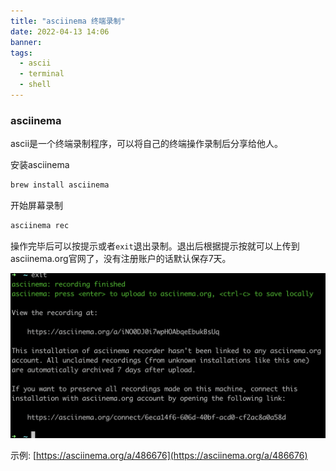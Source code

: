 ```yaml
---
title: "asciinema 终端录制"
date: 2022-04-13 14:06
banner:
tags:
  - ascii
  - terminal
  - shell
---
```


### asciinema

ascii是一个终端录制程序，可以将自己的终端操作录制后分享给他人。

安装asciinema

```bash
brew install asciinema
```

开始屏幕录制

```bash
asciinema rec
```

操作完毕后可以按提示<ctrl-d>或者`exit`退出录制。退出后根据提示按<enter>就可以上传到asciinema.org官网了，没有注册账户的话默认保存7天。

![](/images/2022-04-13-asciinema.png)

示例: [https://asciinema.org/a/486676](https://asciinema.org/a/486676)


